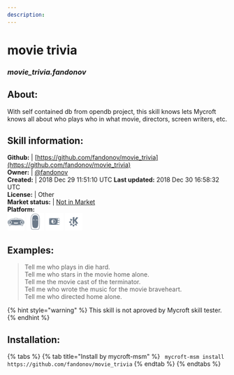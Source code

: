 ```yaml
---    
description:   
---    
```

# movie trivia  
### _movie_trivia.fandonov_  
## About:  
With self contained db from opendb project, this skill knows lets Mycroft knows all about who plays who in what movie, directors, screen writers, etc.

## Skill information:  
**Github:** | [https://github.com/fandonov/movie_trivia](https://github.com/fandonov/movie_trivia)  
**Owner:** | [@fandonov](https://github.com/fandonov)  
**Created:** | 2018 Dec 29 11:51:10 UTC  **Last updated:** 2018 Dec 30 16:58:32 UTC  
**License:** | Other  
**Market status:** | [Not in Market](https://market.mycroft.ai/skill/)  
**Platform:**  
 ![](../.gitbook/assets/mark-1-icon.png)  ![](../.gitbook/assets/mark-2-icon.png)  ![](../.gitbook/assets/picroft-icon.png)  ![](../.gitbook/assets/kde.png)   
## Examples:  
> Tell me who plays in die hard.  
> Tell me who stars in the movie home alone.  
> Tell me the movie cast of the terminator.  
> Tell me who wrote the music for the movie braveheart.  
> Tell me who directed home alone.  
  
{% hint style="warning" %}
This skill is not aproved by Mycroft skill tester.
{% endhint %}
    
## Installation:  
{% tabs %}
{% tab title="Install by mycroft-msm" %}
``` mycroft-msm install https://github.com/fandonov/movie_trivia```
{% endtab %}
  {% endtabs %}
  
